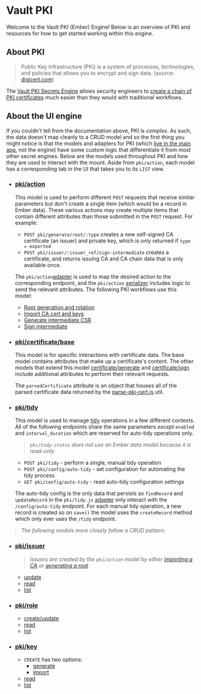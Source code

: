 # Vault PKI

Welcome to the Vault PKI (Ember) Engine! Below is an overview of PKI and resources
for how to get started working within this engine.

## About PKI

> Public Key Infrastructure (PKI) is a system of processes, technologies, and
> policies that allows you to encrypt and sign data. (source: [digicert.com](https://www.digicert.com/what-is-pki))

The [Vault PKI Secrets Engine](https://developer.hashicorp.com/vault/api-docs/secret/pki)
allows security engineers to [create a chain of PKI certificates](https://developer.hashicorp.com/vault/tutorials/secrets-management/pki-engine)
much easier than they would with traditional workflows.

## About the UI engine

If you couldn't tell from the documentation above, PKI is _complex_. As such,
the data doesn't map cleanly to a CRUD model and so the first thing you might
notice is that the models and adapters for PKI (which [live in the main app](https://ember-engines.com/docs/addons#using-ember-data),
not the engine) have some custom logic that differentiate it from most other
secret engines. Below are the models used throughout PKI and how they are used
to interact with the mount. Aside from `pki/action`, each model has a corresponding
tab in the UI that takes you to its `LIST` view.

- ### [pki/action](../../app/models/pki/action.js)

  This model is used to perform different `POST` requests that receive similar
  parameters but don't create a single item (which would be a record in Ember
  data). These various actions may create multiple items that contain different
  attributes than those submitted in the `POST` request. For example:

  - `POST pki/generate/root/:type` creates a new self-signed CA certificate
    (an issuer) and private key, which is only returned if `type = exported`
  - `POST pki/issuer/:issuer_ref/sign-intermediate` creates a certificate,
   and returns issuing CA and CA chain data that is only available once.

  The `pki/action`[adapter](../../app/adapters/pki/action.js) is used to map
  the desired action to the corresponding endpoint, and the `pki/action`
  [serializer](../../app/serializers/pki/action.js) includes logic to send
  the relevant attributes. The following PKI workflows use this model:

  - [Root generation and rotation](https://developer.hashicorp.com/vault/api-docs/secret/pki#generate-root)
  - [Import CA cert and keys](https://developer.hashicorp.com/vault/api-docs/secret/pki#import-ca-certificates-and-keys)
  - [Generate intermediate CSR](https://developer.hashicorp.com/vault/api-docs/secret/pki#generate-intermediate-csr)
  - [Sign intermediate](https://developer.hashicorp.com/vault/api-docs/secret/pki#sign-intermediate)

- ### [pki/certificate/base](../../app/models/pki/certificate/base.js)

  This model is for specific interactions with certificate data. The base model
  contains attributes that make up a certificate's content. The other models
  that extend this model [certificate/generate](../../app/models/pki/certificate/generate.js)
  and [certificate/sign](../../app/models/pki/certificate/sign.js) include
  additional attributes to perform their relevant requests.

  The `parsedCertificate` attribute is an object that houses all of the parsed
  certificate data returned by the [parse-pki-cert.js](../../app/utils/parse-pki-cert.js)
  util.

- ### [pki/tidy](../../app/models/pki/tidy.js)

  This model is used to manage [tidy](https://developer.hashicorp.com/vault/api-docs/secret/pki#tidy)
  operations in a few different contexts. All of the following endpoints share
  the same parameters _except_ `enabled` and `interval_duration` which are
  reserved for auto-tidy operations only.

  > _`pki/tidy-status` does not use an Ember data model because it is read-only_

  - `POST pki/tidy` - perform a single, manual tidy operation
  - `POST pki/config/auto-tidy` - set configuration for automating the tidy process
  - `GET pki/config/auto-tidy` - read auto-tidy configuration settings

  The auto-tidy config is the only data that persists so `findRecord` and
  `updateRecord` in the `pki/tidy.js` [adapter](../../app/adapters/pki/tidy.js)
  only interact with the `/config/auto-tidy` endpoint. For each manual
  tidy operation, a new record is created so on `save()` the model uses
  the `createRecord` method which only ever uses the `/tidy` endpoint.

> _The following models more closely follow a CRUD pattern:_

- ### [pki/issuer](../../app/models/pki/issuer.js)

  > _Issuers are created by the `pki/action` model by either [importing a CA](https://developer.hashicorp.com/vault/api-docs/secret/pki#import-ca-certificates-and-keys)
    or [generating a root](https://developer.hashicorp.com/vault/api-docs/secret/pki#generate-root)_

  - [update](https://developer.hashicorp.com/vault/api-docs/secret/pki#read-issuer-certificate)
  - [read](https://developer.hashicorp.com/vault/api-docs/secret/pki#read-issuer-certificate)
  - [list](https://developer.hashicorp.com/vault/api-docs/secret/pki#list-issuers)

- ### [pki/role](../../app/models/pki/role.js)

  - [create/update](https://developer.hashicorp.com/vault/api-docs/secret/pki#create-update-role)
  - [read](https://developer.hashicorp.com/vault/api-docs/secret/pki#read-role)
  - [list](https://developer.hashicorp.com/vault/api-docs/secret/pki#list-roles)

- ### [pki/key](../../app/models/pki/key.js)

  - `CREATE` has two options:
    - [generate](https://developer.hashicorp.com/vault/api-docs/secret/pki#import-ca-certificates-and-keys)
    - [import](https://developer.hashicorp.com/vault/api-docs/secret/pki#import-key)
  - [read](https://developer.hashicorp.com/vault/api-docs/secret/pki#read-key)
  - [list](https://developer.hashicorp.com/vault/api-docs/secret/pki#list-keys)
